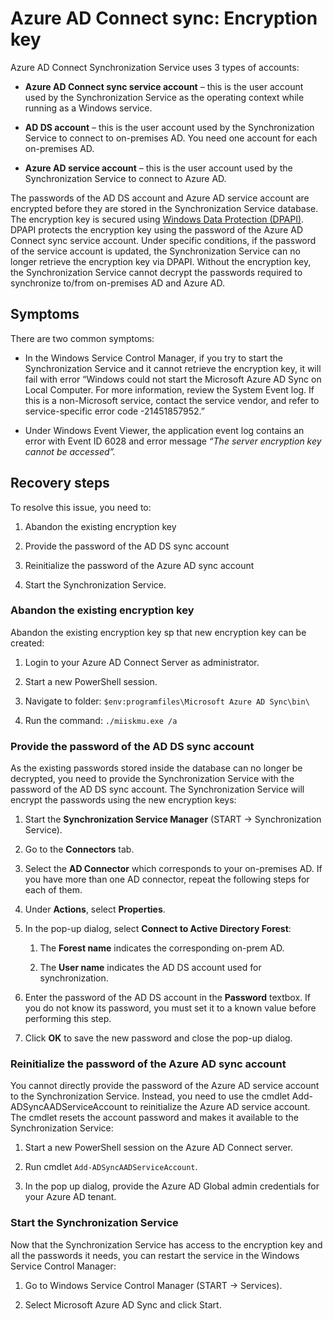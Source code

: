 # Azure AD Connect sync: Encryption key
Azure AD Connect Synchronization Service uses 3 types of accounts:

* **Azure AD Connect sync service account** – this is the user account used by the Synchronization Service as the operating context while running as a Windows service.

* **AD DS account** – this is the user account used by the Synchronization Service to connect to on-premises AD. You need one account for each on-premises AD.

* **Azure AD service account** – this is the user account used by the Synchronization Service to connect to Azure AD.

The passwords of the AD DS account and Azure AD service account are encrypted before they are stored in the Synchronization Service database. The encryption key is secured using [Windows Data Protection (DPAPI)](https://msdn.microsoft.com/library/ms995355.aspx). DPAPI protects the encryption key using the password of the Azure AD Connect sync service account. Under specific conditions, if the password of the service account is updated, the Synchronization Service can no longer retrieve the encryption key via DPAPI. Without the encryption key, the Synchronization Service cannot decrypt the passwords required to synchronize to/from on-premises AD and Azure AD.

## Symptoms
There are two common symptoms:

* In the Windows Service Control Manager, if you try to start the Synchronization Service and it cannot retrieve the encryption key, it will fail with error “Windows could not start the Microsoft Azure AD Sync on Local Computer. For more information, review the System Event log. If this is a non-Microsoft service, contact the service vendor, and refer to service-specific error code -21451857952.”

* Under Windows Event Viewer, the application event log contains an error with Event ID 6028 and error message *“The server encryption key cannot be accessed”.*

## Recovery steps

To resolve this issue, you need to:

1. Abandon the existing encryption key

2. Provide the password of the AD DS sync account

3. Reinitialize the password of the Azure AD sync account

4. Start the Synchronization Service.

### Abandon the existing encryption key
Abandon the existing encryption key sp that new encryption key can be created:

1. Login to your Azure AD Connect Server as administrator.

2. Start a new PowerShell session.

3. Navigate to folder: `$env:programfiles\Microsoft Azure AD Sync\bin\`

4. Run the command: `./miiskmu.exe /a`

### Provide the password of the AD DS sync account
As the existing passwords stored inside the database can no longer be decrypted, you need to provide the Synchronization Service with the password of the AD DS sync account. The Synchronization Service will encrypt the passwords using the new encryption keys:

1. Start the **Synchronization Service Manager** (START → Synchronization Service).

2. Go to the **Connectors** tab.

3. Select the **AD Connector** which corresponds to your on-premises AD. If you have more than one AD connector, repeat the following steps for each of them.

4. Under **Actions**, select **Properties**.

5. In the pop-up dialog, select **Connect to Active Directory Forest**:

    1. The **Forest name** indicates the corresponding on-prem AD.
    
    2. The **User name** indicates the AD DS account used for synchronization.

6. Enter the password of the AD DS account in the **Password** textbox. If you do not know its password, you must set it to a known value before performing this step.

7. Click **OK** to save the new password and close the pop-up dialog.

### Reinitialize the password of the Azure AD sync account
You cannot directly provide the password of the Azure AD service account to the Synchronization Service. Instead, you need to use the cmdlet Add-ADSyncAADServiceAccount to reinitialize the Azure AD service account. The cmdlet resets the account password and makes it available to the Synchronization Service:

1. Start a new PowerShell session on the Azure AD Connect server.

2. Run cmdlet `Add-ADSyncAADServiceAccount`.

3. In the pop up dialog, provide the Azure AD Global admin credentials for your Azure AD tenant.

### Start the Synchronization Service
Now that the Synchronization Service has access to the encryption key and all the passwords it needs, you can restart the service in the Windows Service Control Manager:

1. Go to Windows Service Control Manager (START → Services).

2. Select Microsoft Azure AD Sync and click Start.
